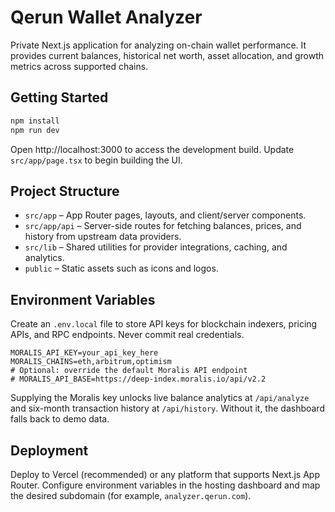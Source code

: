 # Qerun Wallet Analyzer

Private Next.js application for analyzing on-chain wallet performance. It provides current balances, historical net worth, asset allocation, and growth metrics across supported chains.

## Getting Started

```bash
npm install
npm run dev
```

Open http://localhost:3000 to access the development build. Update `src/app/page.tsx` to begin building the UI.

## Project Structure

- `src/app` – App Router pages, layouts, and client/server components.
- `src/app/api` – Server-side routes for fetching balances, prices, and history from upstream data providers.
- `src/lib` – Shared utilities for provider integrations, caching, and analytics.
- `public` – Static assets such as icons and logos.

## Environment Variables

Create an `.env.local` file to store API keys for blockchain indexers, pricing APIs, and RPC endpoints. Never commit real credentials.

```env
MORALIS_API_KEY=your_api_key_here
MORALIS_CHAINS=eth,arbitrum,optimism
# Optional: override the default Moralis API endpoint
# MORALIS_API_BASE=https://deep-index.moralis.io/api/v2.2
```

Supplying the Moralis key unlocks live balance analytics at `/api/analyze` and six-month transaction history at `/api/history`. Without it, the dashboard falls back to demo data.

## Deployment

Deploy to Vercel (recommended) or any platform that supports Next.js App Router. Configure environment variables in the hosting dashboard and map the desired subdomain (for example, `analyzer.qerun.com`).
